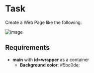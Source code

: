 # Task
Create a Web Page like the following:

![image](https://user-images.githubusercontent.com/85792514/170826936-c6c08e54-9dcc-4d95-af25-c9285627d931.png)

## Requirements 
* **main** with **id=wrapper** as a container
    * **Background color**: #5bc0de;

